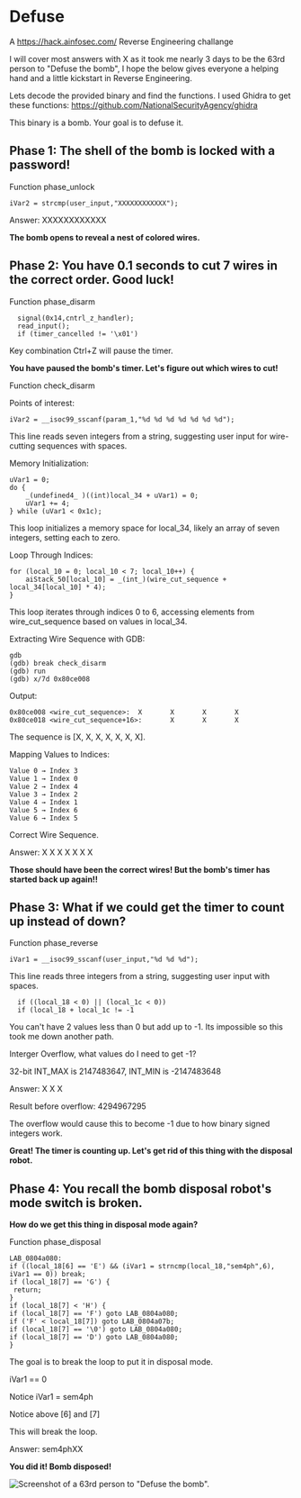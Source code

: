 # Defuse
A https://hack.ainfosec.com/ Reverse Engineering challange

I will cover most answers with X as it took me nearly 3 days to be the 63rd person to "Defuse the bomb", I hope the below gives everyone a helping hand and a little kickstart in Reverse Engineering.

Lets decode the provided binary and find the functions.
I used Ghidra to get these functions: https://github.com/NationalSecurityAgency/ghidra

This binary is a bomb. Your goal is to defuse it.

## Phase 1: The shell of the bomb is locked with a password!

Function phase_unlock
```
iVar2 = strcmp(user_input,"XXXXXXXXXXXX");
```
Answer: XXXXXXXXXXXX

**The bomb opens to reveal a nest of colored wires.**

## Phase 2: You have 0.1 seconds to cut 7 wires in the correct order. Good luck!

Function phase_disarm
```
  signal(0x14,cntrl_z_handler);
  read_input();
  if (timer_cancelled != '\x01')
```
Key combination Ctrl+Z will pause the timer.

**You have paused the bomb's timer. Let's figure out which wires to cut!**

Function check_disarm

Points of interest:
```
iVar2 = __isoc99_sscanf(param_1,"%d %d %d %d %d %d %d");
```
This line reads seven integers from a string, suggesting user input for wire-cutting sequences with spaces.

Memory Initialization:
```
uVar1 = 0;
do {
    _(undefined4_ )((int)local_34 + uVar1) = 0;
    uVar1 += 4;
} while (uVar1 < 0x1c);
```
This loop initializes a memory space for local_34, likely an array of seven integers, setting each to zero.

Loop Through Indices:
```
for (local_10 = 0; local_10 < 7; local_10++) {
    aiStack_50[local_10] = _(int_)(wire_cut_sequence + local_34[local_10] * 4);
}
```
This loop iterates through indices 0 to 6, accessing elements from wire_cut_sequence based on values in local_34.

Extracting Wire Sequence with GDB:
```
gdb 
(gdb) break check_disarm
(gdb) run
(gdb) x/7d 0x80ce008
```
Output:
```
0x80ce008 <wire_cut_sequence>:  X       X       X       X
0x80ce018 <wire_cut_sequence+16>:       X       X       X
```
The sequence is [X, X, X, X, X, X, X].

Mapping Values to Indices:
```
Value 0 → Index 3
Value 1 → Index 0
Value 2 → Index 4
Value 3 → Index 2
Value 4 → Index 1
Value 5 → Index 6
Value 6 → Index 5
```
Correct Wire Sequence.

Answer: X X X X X X X

**Those should have been the correct wires! But the bomb's timer has started back up again!!**

## Phase 3: What if we could get the timer to count up instead of down?

Function phase_reverse
```
iVar1 = __isoc99_sscanf(user_input,"%d %d %d");
```
This line reads three integers from a string, suggesting user input with spaces.
```
  if ((local_18 < 0) || (local_1c < 0))
  if (local_18 + local_1c != -1
```
You can't have 2 values less than 0 but add up to -1. Its impossible so this took me down another path.

Interger Overflow, what values do I need to get -1?

32-bit INT_MAX is 2147483647, INT_MIN is -2147483648

Answer: X X X

Result before overflow: 4294967295

The overflow would cause this to become -1 due to how binary signed integers work.

**Great! The timer is counting up. Let's get rid of this thing with the disposal robot.**

## Phase 4: You recall the bomb disposal robot's mode switch is broken.
**How do we get this thing in disposal mode again?**

Function phase_disposal
```
LAB_0804a080:
if ((local_18[6] == 'E') && (iVar1 = strncmp(local_18,"sem4ph",6), iVar1 == 0)) break;
if (local_18[7] == 'G') {
 return;
}
if (local_18[7] < 'H') {
if (local_18[7] == 'F') goto LAB_0804a080;
if ('F' < local_18[7]) goto LAB_0804a07b;
if (local_18[7] == '\0') goto LAB_0804a080;
if (local_18[7] == 'D') goto LAB_0804a080;
}
```
The goal is to break the loop to put it in disposal mode.

iVar1 == 0

Notice iVar1 = sem4ph

Notice above [6] and [7]

This will break the loop.

Answer: sem4phXX

**You did it! Bomb disposed!**

![Screenshot of a 63rd person to "Defuse the bomb".](https://github.com/Paulus88/Defuse/blob/main/defuse.png)
